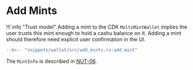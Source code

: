 # Add Mints

!!! info "Trust model"
    Adding a mint to the CDK `MultiMintWallet` implies the user trusts this mint enough to hold a cashu balance on it. Adding a mint should therefore need explicit user confirmation in the UI.


```rust
--8<-- "snippets/wallet/src/add_mints.rs:add_mint"
```

The `MintInfo` is described in [NUT-06](https://cashubtc.github.io/nuts/06/). 